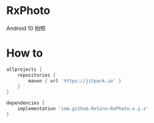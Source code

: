 # RxPhoto
Android 10 拍照

# How to
```groovy
allprojects {
	repositories {
		maven { url 'https://jitpack.io' }
	}
}
```
```groovy
dependencies {
    implementation 'com.github.RxSino:RxPhoto:x.y.z'
}

```